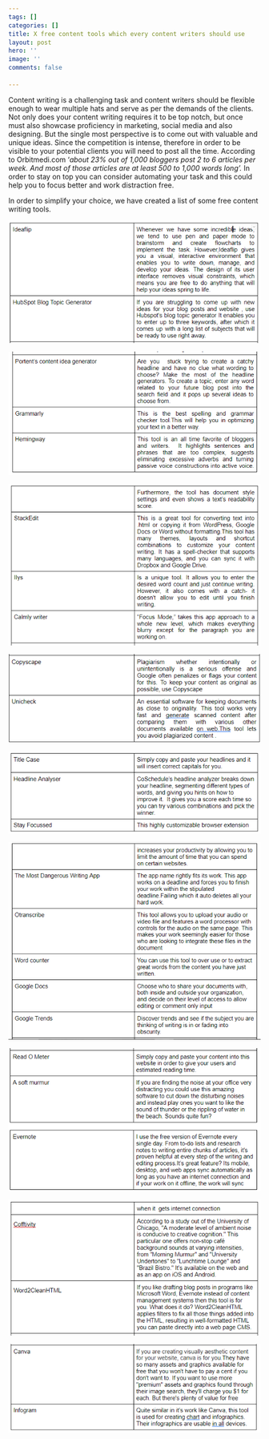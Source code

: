 ```yaml
---
tags: []
categories: []
title: X free content tools which every content writers should use
layout: post
hero: ''
image: ''
comments: false

---
```

Content writing is a challenging task and content writers should be flexible enough to wear multiple hats and serve as per the demands of the clients. Not only does your content writing requires it to be top notch, but once must also showcase proficiency in marketing, social media and also designing. But the single most perspective is to come out with valuable and unique ideas. Since the competition is intense, therefore in order to be visible to your potential clients you will need to post all the time. According to Orbitmedi.com ‘_about 23% out of 1,000 bloggers post 2 to 6 articles per week. And most of those articles are at least 500 to 1,000 words long’._ In order to stay on top you can consider automating your task and this could help you to focus better and work distraction free.

In order to simplify your choice, we have created a list of some free content writing tools.

  
![](/uploads/ideaflip-1.PNG)

![](/uploads/ideaflip2.PNG)

![](/uploads/idealip4.PNG)

![](/uploads/ideaflip5.PNG)

![](/uploads/idealip6.PNG)

![](/uploads/ideaflip-7.PNG)

![](/uploads/idea-flip-8.PNG)

![](/uploads/ideaflip-9.PNG)

![](/uploads/ideaflip-10.PNG)